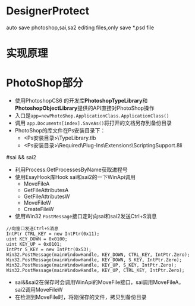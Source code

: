 # DesignerProtect
auto save photoshop,sai,sa2 editing files,only save *.psd file

# 实现原理
# PhotoShop部分
- 使用PhotoshopCS6 的开发库**PhotoshopTypeLibrary**和**PhotoshopObjectLibrary**提供的API直接对PhotoShop操作
- 入口是`app=newPhotoShop.ApplicationClass.ApplicationClass()`
- 调用 `app.Documents[index].SaveAs()`将打开的文档另存到备份目录
- PhotoShop的库文件在Ps安装目录下：
    - <Ps安装目录>\TypeLibrary.tlb
    - <Ps安装目录>\Required\Plug-Ins\Extensions\ScriptingSupport.8li

#sai && sai2
- 利用Process.GetProcessesByName获取进程号
- 使用EsayHook库Hook sai和sai2的一下WinApi调用
	 - MoveFileA
	 - GetFileAttributesA
	 - GetFileAttributesW
	 - MoveFileW
	 - CreateFileW
- 使用Win32 `PostMessage`接口定时向sai和sai2发送Ctrl+S消息
```
//向窗口发送Ctrl+S消息
IntPtr CTRL_KEY = new IntPtr(0x11);
uint KEY_DOWN = 0x0100;
uint KEY_UP = 0x0101;
IntPtr S_KEY = new IntPtr(0x53);
Win32.PostMessage(mainWindowHandle, KEY_DOWN, CTRL_KEY, IntPtr.Zero);
Win32.PostMessage(mainWindowHandle, KEY_DOWN, S_KEY, IntPtr.Zero);
Win32.PostMessage(mainWindowHandle, KEY_UP, S_KEY, IntPtr.Zero);
Win32.PostMessage(mainWindowHandle, KEY_UP, CTRL_KEY, IntPtr.Zero);
```
- sai&&sai2在保存时会调用WinApi的MoveFile接口，sai调用MoveFileA，sai2调用MoveFileW
- 在检测到MoveFile时，将刚保存的文件，拷贝到备份目录

